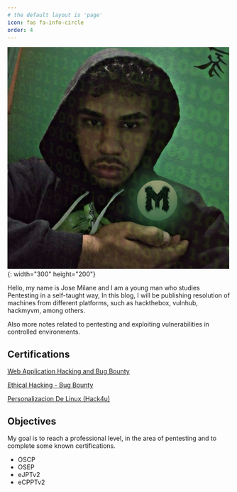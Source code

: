 ```yaml
---
# the default layout is 'page'
icon: fas fa-info-circle
order: 4
---
```



![profile](/assets/profile.png){: width="300" height="200"} 

Hello, my name is Jose Milane and I am a young man who studies Pentesting in a self-taught way, In this blog, I will be publishing resolution of machines from different platforms, such as hackthebox, vulnhub, hackmyvm, among others.

Also more notes related to pentesting and exploiting vulnerabilities in controlled environments.

## Certifications


[Web Application Hacking and Bug Bounty](https://mhil4ne.github.io/certs/web-app-hacking.pdf)

[Ethical Hacking - Bug Bounty](https://mhil4ne.github.io/certs/bug-bounty.pdf)

[Personalizacion De Linux (Hack4u)](https://mhil4ne.github.io/certs/Personalizacion-de-linux.pdf)


## Objectives

My goal is to reach a professional level, in the area of pentesting and to complete some known certifications.

- OSCP
- OSEP
- eJPTv2
- eCPPTv2

